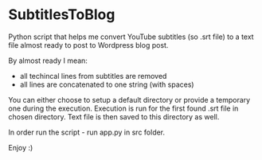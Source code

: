 # SubtitlesToBlog
Python script that helps me convert YouTube subtitles (so .srt file) to a text file almost ready to post to Wordpress blog post.

By almost ready I mean:
- all techincal lines from subtitles are removed
- all lines are concatenated to one string (with spaces)

You can either choose to setup a default directory or provide a temporary one during the execution.
Execution is run for the first found .srt file in chosen directory. Text file is then saved to this directory as well.

In order run the script - run app.py in src folder.

Enjoy :)
